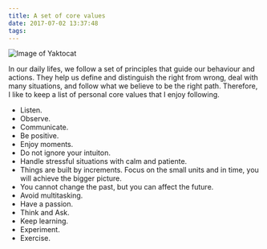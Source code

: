 ```yaml
---
title: A set of core values
date: 2017-07-02 13:37:48
tags:
---
```


![Image of Yaktocat](https://instagram.fopo1-1.fna.fbcdn.net/t51.2885-15/e35/15625571_856037461205178_8153948961384693760_n.jpg)

In our daily lifes, we follow a set of principles that guide our behaviour and actions. They help us define and distinguish the right from wrong, deal with many situations, and follow what we believe to be the right path. Therefore, I like to keep a list of personal core values that I enjoy following. 

* Listen.
* Observe.
* Communicate. 
* Be positive.
* Enjoy moments.
* Do not ignore your intuiton.
* Handle stressful situations with calm and patiente.
* Things are built by increments. Focus on the small units and in time, you will achieve the bigger picture.
* You cannot change the past, but you can affect the future.
* Avoid multitasking.
* Have a passion.
* Think and Ask.
* Keep learning.
* Experiment.     
* Exercise.